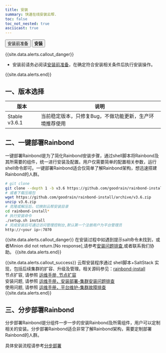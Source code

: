 ```yaml
---
title: 安装
summary: 快速在线安装云帮.
toc: false
toc_not_nested: true
asciicast: true
---
```


<div class="filters filters-big clearfix">
    <a href="before-installation.html"><button class="filter-button ">安装前准备</button></a>
    <a href="online-installation.html"><button class="filter-button current"><strong>安装</strong></button></a>
</div>

{{site.data.alerts.callout_danger}}

- 安装前请务必阅读[安装前准备](before-installation.html)，在确定符合安装相关条件后执行安装操作。

{{site.data.alerts.end}}

## 一、版本选择

| 版本|说明|
|--------|---------|
|Stable v3.6.1|当前稳定版本，只修复Bug，不做功能更新，生产环境推荐使用|

## 二、一键部署Rainbond

一键部署Rainbond是为了简化Rainbond安装步骤，通过shell脚本将Rainbond及其所需要的组件，统一进行安装及配置。用户仅需要简单的配置相关参数，运行shell命令即可。一键部署Rainbond适合仅简单了解Rainbond架构，想迅速搭建Rainbond的人群。

```bash
# git clone
git clone --depth 1 -b v3.6 https://github.com/goodrain/rainbond-install.git
# 或者下载压缩包
wget https://github.com/goodrain/rainbond-install/archive/v3.6.zip
unzip v3.6.zip
# 克隆或解压后，切换到云帮安装目录
cd rainbond-install*
# 执行安装命令
./setup.sh install
# 完成安装后可通过访问管理控制台,默认第一个注册用户为平台管理员
http://<your ip>:7070
```

{{site.data.alerts.callout_danger}}
在安装过程中如遇到提示salt命令未找到，或者Minion did not return.[No response],请参考[安装问题排查](../operation-manual/trouble-shooting/install-issue.html),或者联系我们协助。
{{site.data.alerts.end}}

{{site.data.alerts.callout_success}}
云帮安装程序通过 shell脚本+SaltStack 实现，包括后续集群的扩容、升级及管理。相关源码参见：[rainbond-install](https://github.com/goodrain/rainbond-install)  
节点扩容, 请参照 [运维手册, 节点扩容](../operation-manual/cluster-management/add-compute-node.html)  
安装问题, 请参照 [运维手册，安装部署-集群安装问题排查](../operation-manual/trouble-shooting/install-issue.html)   
使用问题, 请参照 [运维手册，平台维护-集群故障排查](../operation-manual/trouble-shooting/issue.html)  
{{site.data.alerts.end}}


## 三、分步部署Rainbond

分步部署Rainbond是分组件一步一步的安装Rainbond及所需组件，用户可以定制相关的安装。分步部署Rainbond适合非常了解Rainbond架构，需要定制部署Rainbond的人群。

具体安装流程请参考[分步部署](../operation-manual/setup/part-salt.html)

